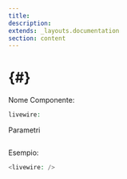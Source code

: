```yaml
---
title: 
description: 
extends: _layouts.documentation
section: content
---
```


#  {#}



Nome Componente:

```php
livewire:
```

Parametri

```php

```

Esempio:

```php
<livewire: />
```

